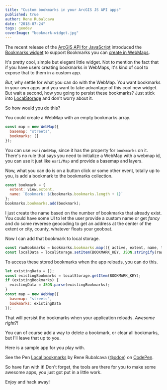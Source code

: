 ```yaml
---
title: "Custom bookmarks in your ArcGIS JS API apps"
published: true
author: Rene Rubalcava
date: "2018-07-24"
tags: geodev
coverImage: "bookmark-widget.jpg"
---
```


The recent release of the [ArcGIS API for JavaScript](https://developers.arcgis.com/javascript/latest/index.html) introduced the [Bookmarks widget](https://developers.arcgis.com/javascript/latest/sample-code/widgets-bookmarks/index.html) to support Bookmarks you can [create in WebMaps](http://doc.arcgis.com/en/arcgis-online/create-maps/bookmark.htm).

It's pretty cool, simple but elegant little widget. Not to mention the fact that if you have users creating bookmarks in WebMaps, it's kind of cool to expose that to them in a custom app.

_But_, why settle for what you can do with the WebMap. You want bookmarks in your own apps and you want to take advantage of this cool new widget. But wait a second, how you going to persist these bookmarks? Just stick into [LocalStorage](https://developer.mozilla.org/en-US/docs/Web/API/Window/localStorage) and don't worry about it.

So how would you do this?

You could create a WebMap with an empty bookmarks array.

```js
const map = new WebMap({
  basemap: "streets",
  bookmarks: []
});
```

You can use `esri/WebMap`, since it has the property for `bookmarks` on it. There's no rule that says you need to initialize a WebMap with a webmap id, you can use it just like `esri/Map` and provide a basemap and layers.

Now, what you can do is on a button click or some other event, totally up to you, is add a bookmark to the bookmarks collection.

```js
const bookmark = {
  extent: view.extent,
  name: `Bookmark: ${bookmarks.bookmarks.length + 1}`
};
bookmarks.bookmarks.add(bookmark);
```

I just create the name based on the number of bookmarks that already exist. You could have some UI to let the user provide a custom name or get _fancy_ and do some reverese geocoding to get an address at the center of the extent or city, county, whatever floats your geoboat.

Now I can add that bookmark to local storage.

```js
const rawBookmarks = bookmarks.bookmarks.map(({ active, extent, name, thumbnail }) => ({ active, extent, name, thumbnail }));
const localData = localStorage.setItem(BOOKMARK_KEY, JSON.stringify(rawBookmarks));
```

To access these stored bookmarks when the app reloads, you can do this.

```js
let existingData = [];
const existingBookmarks = localStorage.getItem(BOOKMARK_KEY);
if (existingBookmarks) {
  existingData = JSON.parse(existingBookmarks);
}
const map = new WebMap({
  basemap: "streets",
  bookmarks: existingData
});
```

That will persist the bookmarks when your application reloads. _Awesome right?!_

You can of course add a way to delete a bookmark, or clear all bookmarks, but I'll leave that up to you.

Here is a sample app for you play with.

<p data-height="265" data-theme-id="light" data-slug-hash="QxrEVX" data-default-tab="js,result" data-user="odoe" data-pen-title="Local bookmarks" class="codepen">See the Pen <a href="https://codepen.io/odoe/pen/QxrEVX/">Local bookmarks</a> by Rene Rubalcava (<a href="https://codepen.io/odoe">@odoe</a>) on <a href="https://codepen.io">CodePen</a>.</p>

<script async src="https://static.codepen.io/assets/embed/ei.js"></script>

So have fun with it! Don't forget, the tools are there for you to make some awesome apps, you just got put in a little work.

Enjoy and hack away!
